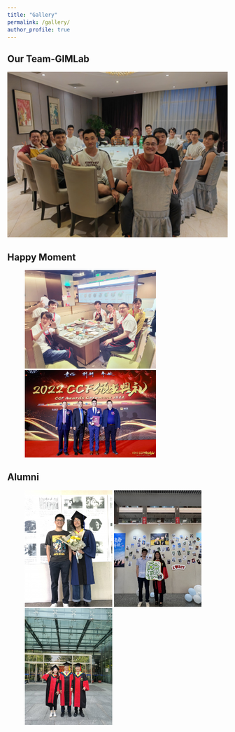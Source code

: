 ```yaml
---
title: "Gallery"
permalink: /gallery/
author_profile: true
---
```


## Our Team-GIMLab

<img src="/images/jucan_2023_09.jpeg" />

## Happy Moment

<figure>
<img src="/images/xiangshang2022_10.jpeg" width=300/>
<img src="/images/ccf_youbo.jpeg" width=300/>
</figure>


## Alumni

<figure>
<img src="/images/lushengjian.jpeg" width=200/>
<img src="/images/lihan.jpeg" width=200/>
<img src="/images/tanlong_zoumo.jpeg" width=200/>
</figure>
